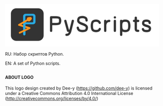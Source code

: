 ![PyScripts](README_logo.svg)

RU: Набор скриптов Python.

EN: A set of Python scripts.

##

#### ABOUT LOGO

This logo design created by Dee-y (https://github.com/dee-y) is licensed under a Creative Commons Attribution 4.0 International License (http://creativecommons.org/licenses/by/4.0/)
